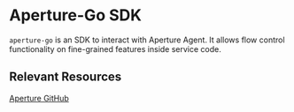 # Aperture-Go SDK

`aperture-go` is an SDK to interact with Aperture Agent. It allows flow control functionality on fine-grained features inside service code.

## Relevant Resources

[Aperture GitHub](https://github.com/fluxninja/aperture)

